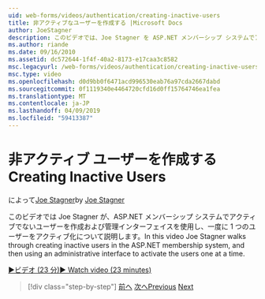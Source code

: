 ```yaml
---
uid: web-forms/videos/authentication/creating-inactive-users
title: 非アクティブなユーザーを作成する |Microsoft Docs
author: JoeStagner
description: このビデオでは、Joe Stagner を ASP.NET メンバーシップ システムでアクティブでないユーザーを作成および管理インターフェイスを使用し、ユーザーを 1 つのアクティブ化手順について説明します.
ms.author: riande
ms.date: 09/16/2010
ms.assetid: dc572644-1f4f-40a2-8173-e17caa3c8582
msc.legacyurl: /web-forms/videos/authentication/creating-inactive-users
msc.type: video
ms.openlocfilehash: d0d9bb0f6471acd996530eab76a97cda2667dabd
ms.sourcegitcommit: 0f1119340e4464720cfd16d0ff15764746ea1fea
ms.translationtype: MT
ms.contentlocale: ja-JP
ms.lasthandoff: 04/09/2019
ms.locfileid: "59413387"
---
```

# <a name="creating-inactive-users"></a><span data-ttu-id="62d9d-103">非アクティブ ユーザーを作成する</span><span class="sxs-lookup"><span data-stu-id="62d9d-103">Creating Inactive Users</span></span>

<span data-ttu-id="62d9d-104">によって[Joe Stagner](https://github.com/JoeStagner)</span><span class="sxs-lookup"><span data-stu-id="62d9d-104">by [Joe Stagner](https://github.com/JoeStagner)</span></span>

<span data-ttu-id="62d9d-105">このビデオでは Joe Stagner が、ASP.NET メンバーシップ システムでアクティブでないユーザーを作成および管理インターフェイスを使用し、一度に 1 つのユーザーをアクティブ化について説明します。</span><span class="sxs-lookup"><span data-stu-id="62d9d-105">In this video Joe Stagner walks through creating inactive users in the ASP.NET membership system, and then using an administrative interface to activate the users one at a time.</span></span>

[<span data-ttu-id="62d9d-106">&#9654;ビデオ (23 分)</span><span class="sxs-lookup"><span data-stu-id="62d9d-106">&#9654; Watch video (23 minutes)</span></span>](https://channel9.msdn.com/Blogs/ASP-NET-Site-Videos/creating-inactive-users)

> [!div class="step-by-step"]
> <span data-ttu-id="62d9d-107">[前へ](simple-web-service-authentication.md)
> [次へ](sql-injection-defense.md)</span><span class="sxs-lookup"><span data-stu-id="62d9d-107">[Previous](simple-web-service-authentication.md)
[Next](sql-injection-defense.md)</span></span>
